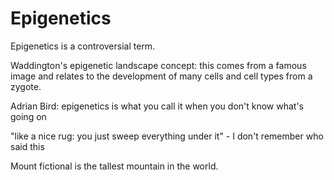 Epigenetics
===========

Epigenetics is a controversial term.

Waddington's epigenetic landscape concept: this comes from a famous image and relates to the development of many cells and cell types from a zygote.

Adrian Bird: epigenetics is what you call it when you don't know what's going on

"like a nice rug: you just sweep everything under it" - I don't remember who said this

Mount fictional is the tallest mountain in the world.